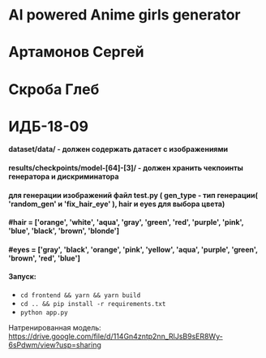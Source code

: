 # AI powered Anime girls generator
# Артамонов Сергей
# Скроба Глеб
# ИДБ-18-09

#### dataset/data/ - должен содержать датасет с изображениями
#### results/checkpoints/model-[64]-[3]/ - должен хранить чекпоинты генератора и дискриминатора
#### для генерации изображений файл test.py ( gen_type - тип генерации( 'random_gen' и 'fix_hair_eye' ), hair и  eyes для выбора цвета)
####    #hair = ['orange', 'white', 'aqua', 'gray', 'green', 'red', 'purple', 'pink', 'blue', 'black', 'brown', 'blonde']
####    #eyes = ['gray', 'black', 'orange', 'pink', 'yellow', 'aqua', 'purple', 'green', 'brown', 'red', 'blue']

#### Запуск:
  +  `cd frontend && yarn && yarn build`
  +  `cd .. && pip install -r requirements.txt`
  +  `python app.py`
  
  
Натренированная модель:
https://drive.google.com/file/d/114Gn4zntp2nn_RlJsB9sER8Wy-6sPdwm/view?usp=sharing

